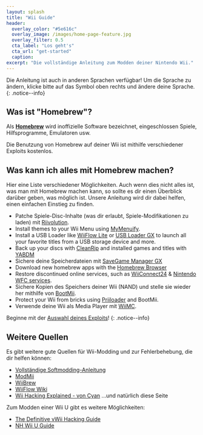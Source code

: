 ```yaml
---
layout: splash
title: "Wii Guide"
header:
  overlay_color: "#5e616c"
  overlay_image: /images/home-page-feature.jpg
  overlay_filter: 0.5
  cta_label: "Los geht's"
  cta_url: "get-started"
  caption:
excerpt: "Die vollständige Anleitung zum Modden deiner Nintendo Wii."
---
```


Die Anleitung ist auch in anderen Sprachen verfügbar! Um die Sprache zu ändern, klicke bitte auf das Symbol oben rechts und ändere deine Sprache.
{: .notice--info}

## Was ist "Homebrew"?

Als [**Homebrew**](https://en.wikipedia.org/wiki/Homebrew_(video_games)) wird inoffizielle Software bezeichnet, eingeschlossen Spiele, Hilfsprogramme, Emulatoren usw.

Die Benutzung von Homebrew auf deiner Wii ist mithilfe verschiedener Exploits kostenlos.

## Was kann ich alles mit Homebrew machen?

Hier eine Liste verschiedener Möglichkeiten. Auch wenn dies nicht alles ist, was man mit Homebrew machen kann, so sollte es dir einen Überblick darüber geben, was möglich ist. Unsere Anleitung wird dir dabei helfen, einen einfachen Einstieg zu finden.

- Patche Spiele-Disc-Inhalte (was dir erlaubt, Spiele-Modifikationen zu laden) mit [Riivolution](http://www.wiibrew.org/wiki/Riivolution).
- Install themes to your Wii Menu using [MyMenuify](themes).
- Install a USB Loader like [WiiFlow Lite](https://gbatemp.net/threads/wiiflow-lite.422685/) or [USB Loader GX](usbloadergx) to launch all your favorite titles from a USB storage device and more.
- Back up your discs with [CleanRip](/dump-games) and installed games and titles with [YABDM](dump-wads)
- Sichere deine Speicherdateien mit [SaveGame Manager GX](https://wiidatabase.de/downloads/wii-tools/savegame-manager-gx-beta/)
- Download new homebrew apps with the [Homebrew Browser](hbb)
- Restore discontinued online services, such as [WiiConnect24](riiconnect24) & [Nintendo WFC services](wiimmfi).
- Sichere Kopien des Speichers deiner Wii (NAND) und stelle sie wieder her mithilfe von [BootMii](http://bootmii.org).
- Protect your Wii from bricks using [Priiloader](priiloader) and BootMii.
- Verwende deine Wii als Media Player mit [WiiMC](http://www.wiimc.org/).

Beginne mit der [Auswahl deines Exploits](get-started)!
{: .notice--info}

## Weitere Quellen

Es gibt weitere gute Quellen für Wii-Modding und zur Fehlerbehebung, die dir helfen können:

- [Vollständige Softmodding-Anleitung](https://sites.google.com/site/completesg/)
- [ModMii](http://modmii.000webhostapp.com/)
- [WiiBrew](https://wiibrew.org/)
- [WiiFlow Wiki](https://sites.google.com/site/wiiflowiki4/)
- [Wii Hacking Explained - von Cyan](https://gbatemp.net/threads/wii-hacking-explained.501605/) ...und natürlich diese Seite

Zum Modden einer Wii U gibt es weitere Möglichkeiten:
- [The Definitive vWii Hacking Guide](https://gbatemp.net/threads/the-definitive-vwii-hacking-guide.425852/)
- [NH Wii U Guide](https://wiiuguide.xyz)
